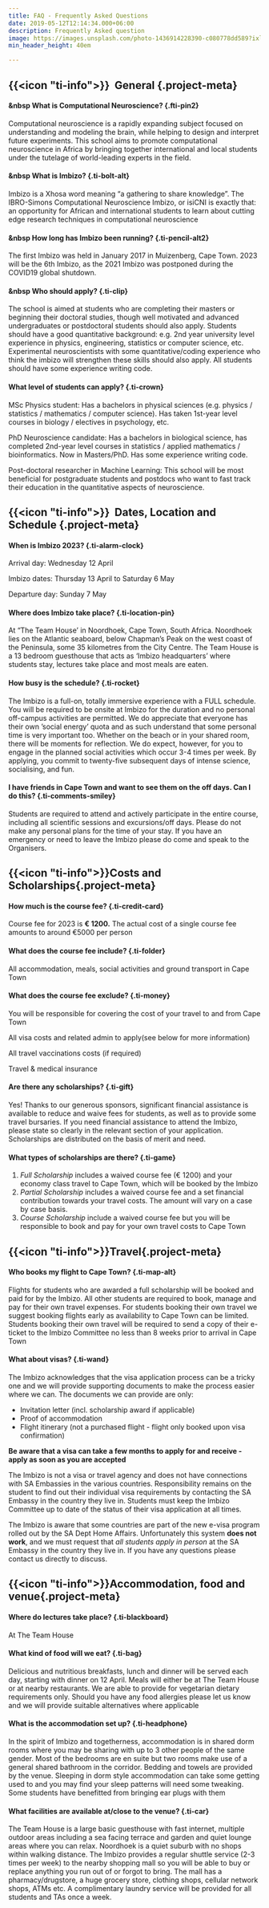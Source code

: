 ```yaml
---
title: FAQ - Frequently Asked Questions
date: 2019-05-12T12:14:34.000+06:00
description: Frequently Asked question
image: https://images.unsplash.com/photo-1436914228390-c080778dd589?ixlib=rb-1.2.1&ixid=MnwxMjA3fDB8MHxwaG90by1wYWdlfHx8fGVufDB8fHx8&auto=format&fit=crop&w=1500&q=95
min_header_height: 40em

---
```

## {{<icon "ti-info">}}  General {.project-meta}

####  &nbsp **What is Computational Neuroscience?** {.fti-pin2}

Computational neuroscience is a rapidly expanding subject focused on understanding and modeling the brain, while helping to design and interpret future experiments. This school aims to promote computational neuroscience in Africa by bringing together international and local students under the tutelage of world-leading experts in the field.

#### &nbsp **What is Imbizo?** {.ti-bolt-alt}

Imbizo is a Xhosa word meaning “a gathering to share knowledge”. The IBRO-Simons Computational Neuroscience Imbizo, or isiCNI is exactly that: an opportunity for African and international students to learn about cutting edge research techniques in computational neuroscience

#### &nbsp **How long has Imbizo been running?** {.ti-pencil-alt2}

The first Imbizo was held in January 2017 in Muizenberg, Cape Town.  2023 will be the 6th Imbizo, as the 2021 Imbizo was postponed during the COVID19 global shutdown.

#### &nbsp **Who should apply?** {.ti-clip}

The school is aimed at students who are completing their masters or beginning their doctoral studies, though well motivated and advanced undergraduates or postdoctoral students should also apply. Students should have a good quantitative background: e.g. 2nd year university level experience in physics, engineering, statistics or computer science, etc. Experimental neuroscientists with some quantitative/coding experience who think the imbizo will strengthen these skills should also apply. All students should have some experience writing code.

#### **What level of students can apply?** {.ti-crown}

MSc Physics student: Has a bachelors in physical sciences (e.g. physics / statistics / mathematics / computer science). Has taken 1st-year level courses in biology / electives in psychology, etc.

PhD Neuroscience candidate: Has a bachelors in biological science, has completed 2nd-year level courses in statistics / applied mathematics / bioinformatics. Now in Masters/PhD. Has some experience writing code.

Post-doctoral researcher in Machine Learning: This school will be most beneficial for postgraduate students and postdocs who want to fast track their education in the quantitative aspects of neuroscience.

## {{<icon "ti-info">}}  Dates, Location and Schedule {.project-meta}

#### **When is Imbizo 2023?** {.ti-alarm-clock}

Arrival day: Wednesday 12 April

Imbizo dates: Thursday 13 April to Saturday 6 May

Departure day: Sunday 7 May

#### **Where does Imbizo take place?** {.ti-location-pin}

At “The Team House’ in Noordhoek, Cape Town, South Africa. Noordhoek lies on the Atlantic seaboard, below Chapman’s Peak on the west coast of the Peninsula, some 35 kilometres from the City Centre. The Team House is a 13 bedroom guesthouse that acts as ‘Imbizo headquarters’ where students stay, lectures take place and most meals are eaten.

#### **How busy is the schedule?** {.ti-rocket}

The Imbizo is a full-on, totally immersive experience with a FULL schedule. You will be required to be onsite at Imbizo for the duration and no personal off-campus activities are permitted. We do appreciate that everyone has their own ’social energy’ quota and as such understand that some personal time is very important too. Whether on the beach or in your shared room, there will be moments for reflection. We do expect, however, for you to engage in the planned social activities which occur 3-4 times per week.  By applying, you commit to twenty-five subsequent days of intense science, socialising, and fun.

#### **I have friends in Cape Town and want to see them on the off days. Can I do this?** {.ti-comments-smiley}

Students are required to attend and actively participate in the entire course, including all scientific sessions and excursions/off days. Please do not make any personal plans for the time of your stay. If you have an emergency or need to leave the Imbizo please do come and speak to the Organisers.

## {{<icon "ti-info">}}Costs and Scholarships{.project-meta}

#### **How much is the course fee?** {.ti-credit-card}

Course fee for 2023 is **€ 1200.** The actual cost of a single course fee amounts to around €5000 per person

#### **What does the course fee include?** {.ti-folder}

All accommodation, meals, social activities and ground transport in Cape Town

#### **What does the course fee exclude?** {.ti-money}

You will be responsible for covering the cost of your travel to and from Cape Town

All visa costs and related admin to apply(see below for more information)

All travel vaccinations costs (if required)

Travel & medical insurance

#### **Are there any scholarships?** {.ti-gift}

Yes! Thanks to our generous sponsors, significant financial assistance is available to reduce and waive fees for students, as well as to provide some travel bursaries. If you need financial assistance to attend the Imbizo, please state so clearly in the relevant section of your application. Scholarships are distributed on the basis of merit and need.

#### **What types of scholarships are there?** {.ti-game}

1. _Full Scholarship_ includes a waived course fee (€ 1200) and your economy class travel to Cape Town, which will be booked by the Imbizo
2. _Partial Scholarship_ includes a waived course fee and a set financial contribution towards your travel costs. The amount will vary on a case by case basis.
3. _Course Scholarship_ include a waived course fee but you will be responsible to book and pay for your own travel costs to Cape Town

## {{<icon "ti-info">}}Travel{.project-meta}

#### **Who books my flight to Cape Town?** {.ti-map-alt}

Flights for students who are awarded a full scholarship will be booked and paid for by the Imbizo.  All other students are required to book, manage and pay for their own travel expenses. For students booking their own travel we suggest booking flights early as availability to Cape Town can be limited. Students booking their own travel will be required to send a copy of their e-ticket to the Imbizo Committee no less than 8 weeks prior to arrival in Cape Town

#### **What about visas?** {.ti-wand}

The Imbizo acknowledges that the visa application process can be a tricky one and we will provide supporting documents to make the process easier where we can. The documents we can provide are only:

* Invitation letter (incl. scholarship award if applicable)
* Proof of accommodation
* Flight itinerary (not a purchased flight - flight only booked upon visa confirmation)

**Be aware that a visa can take a few months to apply for and receive - apply as soon as you are accepted**

The Imbizo is not a visa or travel agency and does not have connections with SA Embassies in the various countries. Responsibility remains on the student to find out their individual visa requirements by contacting the SA Embassy in the country they live in. Students must keep the Imbizo Committee up to date of the status of their visa application at all times.

The Imbizo is aware that some countries are part of the new e-visa program rolled out by the SA Dept Home Affairs. Unfortunately this system **does not work**, and we must request that _all students apply in person_ at the SA Embassy in the country they live in. If you have any questions please contact us directly to discuss.

## {{<icon "ti-info">}}Accommodation, food and venue{.project-meta}

#### **Where do lectures take place?** {.ti-blackboard}

At The Team House

#### **What kind of food will we eat?** {.ti-bag}

Delicious and nutritious breakfasts, lunch and dinner will be served each day, starting with dinner on 12 April. Meals will either be at The Team House or at nearby restaurants.  We are able to provide for vegetarian dietary requirements only. Should you have any food allergies please let us know and we will provide suitable alternatives where applicable

#### **What is the accommodation set up?** {.ti-headphone}

In the spirit of Imbizo and togetherness, accommodation is in shared dorm rooms where you may be sharing with up to 3 other people of the same gender. Most of the bedrooms are en suite but two rooms make use of a general shared bathroom in the corridor. Bedding and towels are provided by the venue. Sleeping in dorm style accommodation can take some getting used to and you may find your sleep patterns will need some tweaking. Some students have benefitted from bringing ear plugs with them

#### **What facilities are available at/close to the venue?** {.ti-car}

The Team House is a large basic guesthouse with fast internet, multiple outdoor areas including a sea facing terrace and garden and quiet lounge areas where you can relax. Noordhoek is a quiet suburb with no shops within walking distance. The Imbizo provides a regular shuttle service (2-3 times per week) to the nearby shopping mall so you will be able to buy or replace anything you run out of or forgot to bring. The mall has a pharmacy/drugstore, a huge grocery store, clothing shops, cellular network shops, ATMs etc. A complimentary laundry service will be provided for all students and TAs once a week.